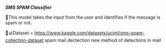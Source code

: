 ***SMS SPAM Classifier***

💬This model takes the input from the user and identifies if the message is spam or not.

📑📊Dataset = https://www.kaggle.com/datasets/uciml/sms-spam-collection-dataset
spam mail dectection
new method of detections in mail